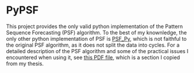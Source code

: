 # PyPSF
This project provides the only valid python implementation of the Pattern Sequence Forecasting (PSF) algorithm. To the best of my knownledge, the only other python implementation of PSF is [PSF_Py](https://github.com/Mayur1009/PSF_Py), which is not faithful to the original PSF algorithm, as it does not split the data into cycles. For a detailed description of the PSF algorithm and some of the practical issues I encountered when using it, see [this PDF file](psf_description.pdf), which is a section I copied from my thesis.
